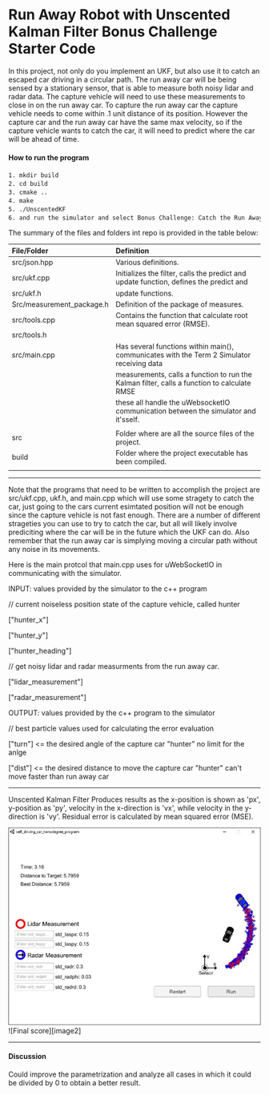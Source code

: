 # Run Away Robot with Unscented Kalman Filter Bonus Challenge Starter Code

In this project, not only do you implement an UKF, but also use it to catch an escaped car driving in a circular path. The run away car will be being sensed by a stationary sensor, that is able to measure both noisy lidar and radar data. The capture vehicle will need to use these measurements to close in on the run away car. To capture the run away car the capture vehicle needs to come within .1 unit distance of its position. However the capture car and the run away car have the same max velocity, so if the capture vehicle wants to catch the car, it will need to predict where the car will be ahead of time.

<!--more-->

[//]: # (Image References)

[image1]: /build/result.jpg "Sample final score"

#### How to run the program

```sh
1. mkdir build
2. cd build
3. cmake ..
4. make
5. ./UnscentedKF
6. and run the simulator and select Bonus Challenge: Catch the Run Away Car
```

The summary of the files and folders int repo is provided in the table below:

| File/Folder               | Definition                                                                                  |
| :------------------------ | :------------------------------------------------------------------------------------------ |
| src/json.hpp              | Various definitions.                                                                        |
| src/ukf.cpp               | Initializes the filter, calls the predict and update function, defines the predict and      |
| src/ukf.h                 | update functions.                                                                           |
| Src/measurement_package.h | Definition of the package of measures.                                                      |
| src/tools.cpp             | Contains the function that calculate root mean squared error (RMSE).                        |
| src/tools.h               |                                                                                             |
| src/main.cpp              | Has several functions within main(), communicates with the Term 2 Simulator receiving data  |
|                           | measurements, calls a function to run the Kalman filter, calls a function to calculate RMSE |
|                           | these all handle the uWebsocketIO communication between the simulator and it'sself.         |
|                           |                                                                                             |
| src                       | Folder where are all the source files of the project.                                       |
| build                     | Folder where the project executable has been compiled.                                      |
|                           |                                                                                             |


---

Note that the programs that need to be written to accomplish the project are src/ukf.cpp, ukf.h, and main.cpp which will use some stragety to catch the car, just going to the cars current esimtated position will not be enough since the capture vehicle is not fast enough. There are a number of different strageties you can use to try to catch the car, but all will likely involve prediciting where the car will be in the future which the UKF can do. Also remember that the run away car is simplying moving a circular path without any noise in its movements.


Here is the main protcol that main.cpp uses for uWebSocketIO in communicating with the simulator.

INPUT: values provided by the simulator to the c++ program

// current noiseless position state of the capture vehicle, called hunter

["hunter_x"]

["hunter_y"]

["hunter_heading"]

// get noisy lidar and radar measurments from the run away car.

["lidar_measurement"]

["radar_measurement"]


OUTPUT: values provided by the c++ program to the simulator

// best particle values used for calculating the error evaluation

["turn"] <= the desired angle of the capture car "hunter" no limit for the anlge

["dist"] <= the desired distance to move the capture car "hunter" can't move faster than run away car

---

Unscented Kalman Filter Produces results as the x-position is shown as 'px', y-position as 'py', velocity in the x-direction is 'vx', while velocity in the y-direction is 'vy'. Residual error is calculated by mean squared error (MSE).

![Final score][image1]
![Final score][image2]

---

#### Discussion

Could improve the parametrization and analyze all cases in which it could be divided by 0 to obtain a better result.
